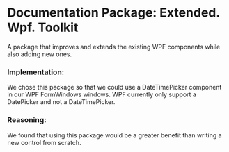 ﻿# Documentation Package: Extended. Wpf. Toolkit
A package that improves and extends the existing WPF components while also adding new ones.

### Implementation:
We chose this package so that we could use a DateTimePicker component in our WPF FormWindows windows.
WPF currently only support a DatePicker and not a DateTimePicker.

### Reasoning:
We found that using this package would be a greater benefit than writing a new control from scratch.
